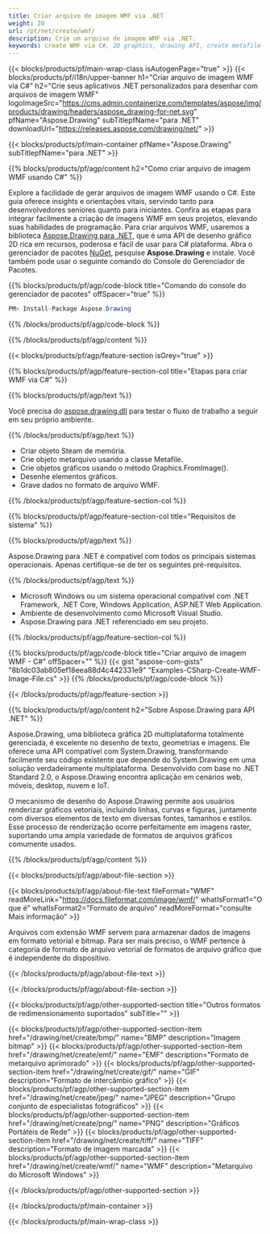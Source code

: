 ```yaml
---
title: Criar arquivo de imagem WMF via .NET
weight: 20
url: /pt/net/create/wmf/
description: Crie um arquivo de imagem WMF via .NET.
keywords: create WMF via C#, 2D graphics, drawing API, create metafile C#, Drawing para .NET, save WMF image file, cross-platform 2D graphic library, Metafile class, vector graphics drawing, draw line, WMF image file, Graphics file formats
---
```


{{< blocks/products/pf/main-wrap-class isAutogenPage="true" >}}
{{< blocks/products/pf/i18n/upper-banner h1="Criar arquivo de imagem WMF via C#" h2="Crie seus aplicativos .NET personalizados para desenhar com arquivos de imagem WMF" logoImageSrc="https://cms.admin.containerize.com/templates/aspose/img/products/drawing/headers/aspose_drawing-for-net.svg" pfName="Aspose.Drawing" subTitlepfName="para .NET" downloadUrl="https://releases.aspose.com/drawing/net/" >}}

{{< blocks/products/pf/main-container pfName="Aspose.Drawing" subTitlepfName="para .NET" >}}


{{% blocks/products/pf/agp/content h2="Como criar arquivo de imagem WMF usando C#" %}}

Explore a facilidade de gerar arquivos de imagem WMF usando o C#. Este guia oferece insights e orientações vitais, servindo tanto para desenvolvedores seniores quanto para iniciantes. Confira as etapas para integrar facilmente a criação de imagens WMF em seus projetos, elevando suas habilidades de programação. Para criar arquivos WMF, usaremos a biblioteca [Aspose.Drawing para .NET](https://products.aspose.com/drawing/net), que é uma API de desenho gráfico 2D rica em recursos, poderosa e fácil de usar para C# plataforma. Abra o gerenciador de pacotes [NuGet](https://www.nuget.org/packages/aspose.drawing), pesquise **Aspose.Drawing** e instale. Você também pode usar o seguinte comando do Console do Gerenciador de Pacotes.

{{% blocks/products/pf/agp/code-block title="Comando do console do gerenciador de pacotes" offSpacer="true" %}}
```cs
PM> Install-Package Aspose.Drawing
```
{{% /blocks/products/pf/agp/code-block %}}

{{% /blocks/products/pf/agp/content %}}


{{< blocks/products/pf/agp/feature-section isGrey="true" >}}

{{% blocks/products/pf/agp/feature-section-col title="Etapas para criar WMF via C#" %}}

{{% blocks/products/pf/agp/text %}}

Você precisa do [aspose.drawing.dll](https://downloads.aspose.com/drawing/net) para testar o fluxo de trabalho a seguir em seu próprio ambiente.

{{% /blocks/products/pf/agp/text %}}

+ Criar objeto Steam de memória.
+ Crie objeto metarquivo usando a classe Metafile.
+ Crie objetos gráficos usando o método Graphics.FromImage().
+ Desenhe elementos gráficos.
+ Grave dados no formato de arquivo WMF.

{{% /blocks/products/pf/agp/feature-section-col %}}

{{% blocks/products/pf/agp/feature-section-col title="Requisitos de sistema" %}}

{{% blocks/products/pf/agp/text %}}

Aspose.Drawing para .NET é compatível com todos os principais sistemas operacionais. Apenas certifique-se de ter os seguintes pré-requisitos.

{{% /blocks/products/pf/agp/text %}}

- Microsoft Windows ou um sistema operacional compatível com .NET Framework, .NET Core, Windows Application, ASP.NET Web Application.
- Ambiente de desenvolvimento como Microsoft Visual Studio.
- Aspose.Drawing para .NET referenciado em seu projeto.

{{% /blocks/products/pf/agp/feature-section-col %}}

{{% blocks/products/pf/agp/code-block title="Criar arquivo de imagem WMF - C#" offSpacer="" %}}
{{< gist "aspose-com-gists" "8b1dc03ab805ef18eea88d4c442331e9" "Examples-CSharp-Create-WMF-Image-File.cs" >}}
{{% /blocks/products/pf/agp/code-block %}}

{{< /blocks/products/pf/agp/feature-section >}}


<!-- aboutfile Starts -->

{{% blocks/products/pf/agp/content h2="Sobre Aspose.Drawing para API .NET" %}}

Aspose.Drawing, uma biblioteca gráfica 2D multiplataforma totalmente gerenciada, é excelente no desenho de texto, geometrias e imagens. Ele oferece uma API compatível com System.Drawing, transformando facilmente seu código existente que depende do System.Drawing em uma solução verdadeiramente multiplataforma. Desenvolvido com base no .NET Standard 2.0, o Aspose.Drawing encontra aplicação em cenários web, móveis, desktop, nuvem e IoT.

O mecanismo de desenho do Aspose.Drawing permite aos usuários renderizar gráficos vetoriais, incluindo linhas, curvas e figuras, juntamente com diversos elementos de texto em diversas fontes, tamanhos e estilos. Esse processo de renderização ocorre perfeitamente em imagens raster, suportando uma ampla variedade de formatos de arquivos gráficos comumente usados.

{{% /blocks/products/pf/agp/content %}}


{{< blocks/products/pf/agp/about-file-section >}}

{{< blocks/products/pf/agp/about-file-text fileFormat="WMF" readMoreLink="https://docs.fileformat.com/image/wmf/" whatIsFormat1="O que é" whatIsFormat2="Formato de arquivo" readMoreFormat="consulte Mais informação" >}}

Arquivos com extensão WMF servem para armazenar dados de imagens em formato vetorial e bitmap. Para ser mais preciso, o WMF pertence à categoria de formato de arquivo vetorial de formatos de arquivo gráfico que é independente do dispositivo.

{{< /blocks/products/pf/agp/about-file-text >}}

{{< /blocks/products/pf/agp/about-file-section >}}

<!-- aboutfile Ends -->


{{< blocks/products/pf/agp/other-supported-section title="Outros formatos de redimensionamento suportados" subTitle="" >}}

{{< blocks/products/pf/agp/other-supported-section-item href="/drawing/net/create/bmp/" name="BMP" description="Imagem bitmap" >}}
{{< blocks/products/pf/agp/other-supported-section-item href="/drawing/net/create/emf/" name="EMF" description="Formato de metarquivo aprimorado" >}}
{{< blocks/products/pf/agp/other-supported-section-item href="/drawing/net/create/gif/" name="GIF" description="Formato de intercâmbio gráfico" >}}
{{< blocks/products/pf/agp/other-supported-section-item href="/drawing/net/create/jpeg/" name="JPEG" description="Grupo conjunto de especialistas fotográficos" >}}
{{< blocks/products/pf/agp/other-supported-section-item href="/drawing/net/create/png/" name="PNG" description="Gráficos Portáteis de Rede" >}}
{{< blocks/products/pf/agp/other-supported-section-item href="/drawing/net/create/tiff/" name="TIFF" description="Formato de imagem marcada" >}}
{{< blocks/products/pf/agp/other-supported-section-item href="/drawing/net/create/wmf/" name="WMF" description="Metarquivo do Microsoft Windows" >}}


{{< /blocks/products/pf/agp/other-supported-section >}}

{{< /blocks/products/pf/main-container >}}

{{< /blocks/products/pf/main-wrap-class >}}
